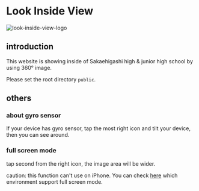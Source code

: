 # Look Inside View
![look-inside-view-logo](https://user-images.githubusercontent.com/51036153/131473260-eaa32f95-1328-4115-9f0e-73c5ef4ccb3f.png)
## introduction
This website is showing inside of Sakaehigashi high & junior high school by using 360° image.

Please set the root directory `public`.

## others
### about gyro sensor
If your device has gyro sensor, tap the most right icon and tilt your device, then you can see around.

### full screen mode
tap second from the right icon, the image area will be wider.

caution: this function can't use on iPhone. You can check [here](https://caniuse.com/fullscreen) which environment support full screen mode.